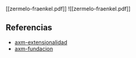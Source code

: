 [[zermelo-fraenkel.pdf]]
![[zermelo-fraenkel.pdf]]

## Referencias
- [axm-extensionalidad](./axm-extensionalidad.md)
- [axm-fundacion](./axm-fundacion.md)
